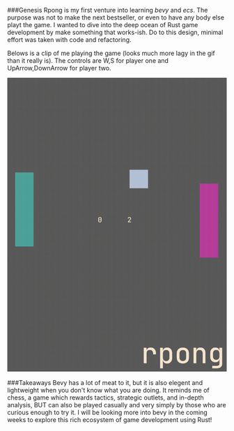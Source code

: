 ###Genesis
Rpong is my first venture into learning *bevy* and *ecs*. The purpose was not to
make the next bestseller, or even to have any body else playt the game. I wanted to 
dive into the deep ocean of Rust game development by make something that works-ish.
Do to this design, minimal effort was taken with code and refactoring. 

Belows is a clip of me playing the game (looks much more lagy in the gif than it really is).
The controls are W,S for player one and UpArrow,DownArrow for player two. 

![rpong](assets/rpong_demo.gif)

###Takeaways
Bevy has a lot of meat to it, but it is also elegent and lightweight when you don't know what you 
are doing. It reminds me of chess, a game which rewards tactics, strategic outlets, and in-depth analysis,
BUT can also be played casually and very simply by those who are curious enough to try it.
I will be looking more into bevy in the coming weeks to explore this rich ecosystem of game development using Rust!
